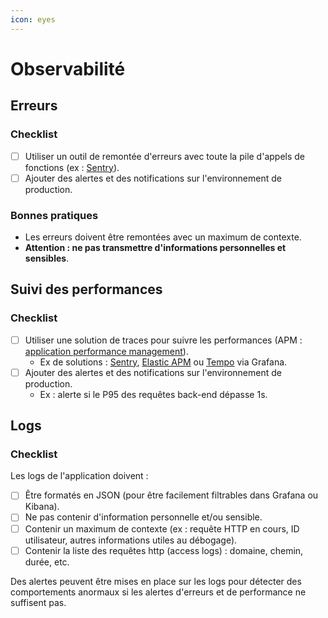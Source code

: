 ```yaml
---
icon: eyes
---
```


# Observabilité

## Erreurs

### Checklist

* [ ] Utiliser un outil de remontée d'erreurs avec toute la pile d'appels de fonctions (ex : [Sentry](https://sentry.io/welcome/)).
* [ ] Ajouter des alertes et des notifications sur l'environnement de production.

### Bonnes pratiques

* Les erreurs doivent être remontées avec un maximum de contexte.
* **Attention : ne pas transmettre d'informations personnelles et sensibles**.

## Suivi des performances

### Checklist

* [ ] Utiliser une solution de traces pour suivre les performances (APM : [application performance management](https://fr.wikipedia.org/wiki/Application_performance_management)).
  * Ex de solutions : [Sentry](https://sentry.io/welcome/), [Elastic APM](https://www.elastic.co/observability/application-performance-monitoring) ou [Tempo](https://grafana.com/docs/tempo/latest/) via Grafana.
* [ ] Ajouter des alertes et des notifications sur l'environnement de production.
  * Ex : alerte si le P95 des requêtes back-end dépasse 1s.

## Logs

### Checklist

Les logs de l'application doivent :

* [ ] Être formatés en JSON (pour être facilement filtrables dans Grafana ou Kibana).
* [ ] Ne pas contenir d'information personnelle et/ou sensible.
* [ ] Contenir un maximum de contexte (ex : requête HTTP en cours, ID utilisateur, autres informations utiles au débogage).
* [ ] Contenir la liste des requêtes http (access logs) : domaine, chemin, durée, etc.

Des alertes peuvent être mises en place sur les logs pour détecter des comportements anormaux si les alertes d'erreurs et de performance ne suffisent pas.
